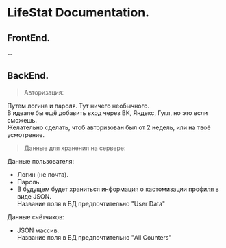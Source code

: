 # LifeStat Documentation.

## FrontEnd.

--

## BackEnd.

> Авторизация:

Путем логина и пароля. Тут ничего необычного.  
В идеале бы ещё добавить вход через ВК, Яндекс, Гугл, но это если сможешь.  
Желательно сделать, чтоб авторизован был от 2 недель, или на твоё усмотрение.  

> Данные для хранения на сервере:

Данные пользователя:
- Логин (не почта).
- Пароль.
- В будущем будет храниться информация о кастомизации профиля в виде JSON.  
Название поля в БД предпочтительно "User Data"

Данные счётчиков:
- JSON массив.  
Название поля в БД предпочтительно "All Counters"
